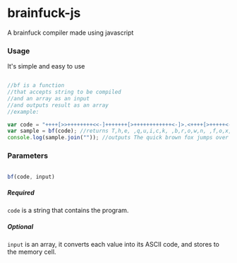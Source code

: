 # brainfuck-js
A brainfuck compiler made using javascript 
 
### Usage 
It's simple and easy to use
```javascript

//bf is a function
//that accepts string to be compiled
//and an array as an input
//and outputs result as an array
//example:

var code = "++++[>>++++++++<<-]+++++++[>++++++++++++<-]>.<++++[>+++++<-]>.---.>.<++++++++++++.++++.------------.------.++++++++.>.<---------.<++++[>++++<-]>.---.++++++++.---------.>.<--------.+++++++++.+++++++++.>.<--------------.+++++++++++.--------.+++.+++.>.<----.+++++++.<++++[>----<-]>-.+++++++++++++.>.<++.------------.---.>.<+++++++.-----------.<+++++[>+++++<-]>.-.>.<<+++[>-------<-]>.+++++++++++.--------.<+++[>-------------------<-]>.";
var sample = bf(code); //returns T,h,e, ,q,u,i,c,k, ,b,r,o,w,n, ,f,o,x, ,j,u,m,p,s, ,o,v,e,r, ,t,h,e, ,l,a,z,y, ,d,o,g,.
console.log(sample.join("")); //outputs The quick brown fox jumps over the lazy dog.

```

### Parameters
```javascript

bf(code, input)

```
##### Required 

``code`` is a string that contains the program. 

##### Optional 
``input`` is an array, it converts each value into its ASCII code, and stores to the memory cell.
